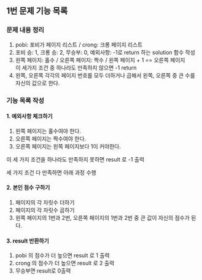 ## 1번 문제 기능 목록

### 문제 내용 정리
1. pobi: 포비가 페이지 리스트 / crong: 크롱 페이지 리스트
2. 포비 승: 1, 크롱 승: 2, 무승부: 0, 예외사항: -1로 return 하는 solution 함수 작성
2. 왼쪽 페이지: 홀수 / 오른쪽 페이지: 짝수 / 왼쪽 페이지 + 1 == 오른쪽 페이지<br/>
   이 세가지 조건 중 하나라도 만족하지 않으면 -1 return
3. 왼쪽, 오른쪽 각각의 페이지 번호를 모두 더하거나 곱해서 왼쪽, 오른쪽 중 큰 수를 자신의 값으로 한다.

### 기능 목록 작성
#### 1. 예외사항 체크하기
1. 왼쪽 페이지는 홀수여야 한다.
2. 오른쪽 페이지는 짝수여야 한다.
3. 오른쪽 페이지는 왼쪽 페이지보다 1이 커야한다. 

이 세 가지 조건을 하나라도 만족하지 못하면 result 로 -1 출력

세 가지 조건 다 만족하면 아래 과정 수행

#### 2. 본인 점수 구하기
1. 페이지의 각 자릿수 더하기
2. 페이지의 각 자릿수 곱하기
3. 왼쪽 페이지의 1번과 2번, 오른쪽 페이지의 1번과 2번 중 큰 값이 자신의 점수가 된다.

#### 3. result 반환하기
1. pobi 의 점수가 더 높으면 result 로 1 출력
2. crong 의 점수가 더 높으면 result 로 2 출력
3. 무승부면 result로 0출력
